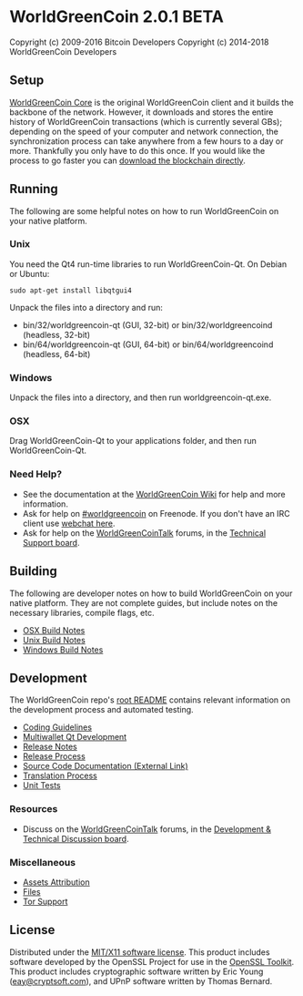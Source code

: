 WorldGreenCoin 2.0.1 BETA
=====================

Copyright (c) 2009-2016 Bitcoin Developers
Copyright (c) 2014-2018 WorldGreenCoin Developers


Setup
---------------------
[WorldGreenCoin Core](http://worldgreencoin.com) is the original WorldGreenCoin client and it builds the backbone of the network. However, it downloads and stores the entire history of WorldGreenCoin transactions (which is currently several GBs); depending on the speed of your computer and network connection, the synchronization process can take anywhere from a few hours to a day or more. Thankfully you only have to do this once. If you would like the process to go faster you can [download the blockchain directly](bootstrap.md).

Running
---------------------
The following are some helpful notes on how to run WorldGreenCoin on your native platform. 

### Unix

You need the Qt4 run-time libraries to run WorldGreenCoin-Qt. On Debian or Ubuntu:

	sudo apt-get install libqtgui4

Unpack the files into a directory and run:

- bin/32/worldgreencoin-qt (GUI, 32-bit) or bin/32/worldgreencoind (headless, 32-bit)
- bin/64/worldgreencoin-qt (GUI, 64-bit) or bin/64/worldgreencoind (headless, 64-bit)



### Windows

Unpack the files into a directory, and then run worldgreencoin-qt.exe.

### OSX

Drag WorldGreenCoin-Qt to your applications folder, and then run WorldGreenCoin-Qt.

### Need Help?

* See the documentation at the [WorldGreenCoin Wiki](https://wiki.worldgreencoin.com/)
for help and more information.
* Ask for help on [#worldgreencoin](http://webchat.freenode.net?channels=worldgreencoin) on Freenode. If you don't have an IRC client use [webchat here](http://webchat.freenode.net?channels=worldgreencoin).
* Ask for help on the [WorldGreenCoinTalk](https://worldgreencointalk.org/) forums, in the [Technical Support board](https://www.worldgreencointalk.org/category/9/troubleshooting).

Building
---------------------
The following are developer notes on how to build WorldGreenCoin on your native platform. They are not complete guides, but include notes on the necessary libraries, compile flags, etc.

- [OSX Build Notes](build-osx.md)
- [Unix Build Notes](build-unix.md)
- [Windows Build Notes](build-msw.md)

Development
---------------------
The WorldGreenCoin repo's [root README](https://github.com/worldgreencoin-project/worldgreencoin/blob/master/README.md) contains relevant information on the development process and automated testing.

- [Coding Guidelines](coding.md)
- [Multiwallet Qt Development](multiwallet-qt.md)
- [Release Notes](release-notes.md)
- [Release Process](release-process.md)
- [Source Code Documentation (External Link)](https://dev.visucore.com/bitcoin/doxygen/)
- [Translation Process](translation_process.md)
- [Unit Tests](unit-tests.md)

### Resources
* Discuss on the [WorldGreenCoinTalk](https://worldgreencointalk.org/) forums, in the [Development & Technical Discussion board](https://www.worldgreencointalk.org/category/4/development-discussions).

### Miscellaneous
- [Assets Attribution](assets-attribution.md)
- [Files](files.md)
- [Tor Support](tor.md)

License
---------------------
Distributed under the [MIT/X11 software license](http://www.opensource.org/licenses/mit-license.php).
This product includes software developed by the OpenSSL Project for use in the [OpenSSL Toolkit](http://www.openssl.org/). This product includes
cryptographic software written by Eric Young ([eay@cryptsoft.com](mailto:eay@cryptsoft.com)), and UPnP software written by Thomas Bernard.
